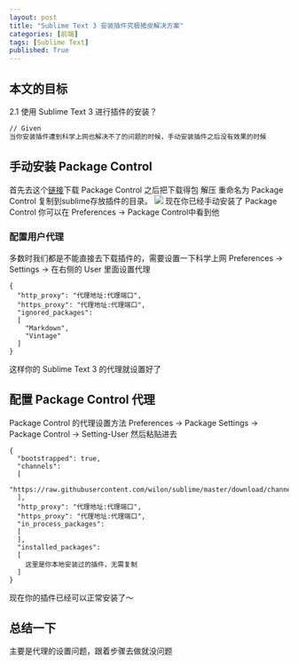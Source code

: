 ```yaml
---
layout: post
title: "Sublime Text 3 安装插件究极猪皮解决方案"
categories: [前端]
tags: [Sublime Text]
published: True
---
```


## 本文的目标

2.1 使用 Sublime Text 3 进行插件的安装？

```md
// Given
当你安装插件遭到科学上网也解决不了的问题的时候，手动安装插件之后没有效果的时候
```


## 手动安装 Package Control 

首先去这个[链接](https://github.com/wbond/sublime_package_control)下载 Package Control 之后把下载得包 解压 重命名为 Package Control 复制到sublime存放插件的目录。
![](https://ws3.sinaimg.cn/large/005BYqpggy1g1p656cynqj30h20chabj.jpg)
现在你已经手动安装了 Package Control 你可以在 Preferences -> Package Control中看到他


### 配置用户代理

多数时我们都是不能直接去下载插件的，需要设置一下科学上网
Preferences -> Settings -> 在右侧的 User 里面设置代理
````
{
  "http_proxy": "代理地址:代理端口",
  "https_proxy": "代理地址:代理端口",
  "ignored_packages":
  [
    "Markdown",
    "Vintage"
  ]
}
````
这样你的 Sublime Text 3 的代理就设置好了



## 配置 Package Control 代理
Package Control 的代理设置方法 Preferences -> Package Settings -> Package Control -> Setting-User 然后粘贴进去
````
{
  "bootstrapped": true,
  "channels":
  [
    "https://raw.githubusercontent.com/wilon/sublime/master/download/channel_v3.json"
  ],
  "http_proxy": "代理地址:代理端口",
  "https_proxy": "代理地址:代理端口",
  "in_process_packages":
  [
  ],
  "installed_packages":
  [
    这里是你本地安装过的插件，无需复制
  ]
}

````
现在你的插件已经可以正常安装了～

## 总结一下

主要是代理的设置问题，跟着步骤去做就没问题